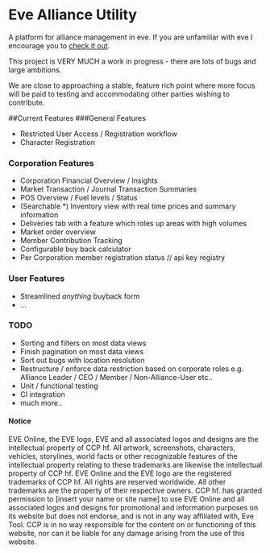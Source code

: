 # Eve Alliance Utility
A platform for alliance management in eve. If you are  unfamiliar with eve I encourage you to [check it out](https://wiki.eveonline.com/en/wiki/About_EVE_Online).

This project is VERY MUCH a work in progress - there are lots of bugs and large ambitions.

We are close to approaching a stable, feature rich point where more focus will be paid to testing and accommodating other parties wishing to contribute.

##Current Features
###General Features
* Restricted User Access / Registration workflow
* Character Registration

### Corporation Features
* Corporation Financial Overview / Insights
* Market Transaction / Journal Transaction Summaries
* POS Overview / Fuel levels / Status
* (Searchable *) Inventory view with real time prices and summary information
* Deliveries tab with a feature which roles up areas with high volumes
* Market order overview
* Member Contribution Tracking 
* Configurable buy back calculator
* Per Corporation member registration status // api key registry

### User Features
* Streamlined *anything* buyback form
* ...

### TODO
* Sorting and filters on most data views
* Finish pagination on most data views
* Sort out bugs with location resolution
* Restructure / enforce data restriction based on corporate roles e.g. Alliance Leader / CEO / Member / Non-Alliance-User etc..
* Unit / functional testing 
* CI integration
* much more..



#### Notice 
EVE Online, the EVE logo, EVE and all associated logos and designs are the intellectual property of CCP hf. All artwork, screenshots, characters, vehicles, storylines, world facts or other recognizable features of the intellectual property relating to these trademarks are likewise the intellectual property of CCP hf. EVE Online and the EVE logo are the registered trademarks of CCP hf. All rights are reserved worldwide. All other trademarks are the property of their respective owners. CCP hf. has granted permission to [insert your name or site name] to use EVE Online and all associated logos and designs for promotional and information purposes on its website but does not endorse, and is not in any way affiliated with, Eve Tool. CCP is in no way responsible for the content on or functioning of this website, nor can it be liable for any damage arising from the use of this website.
